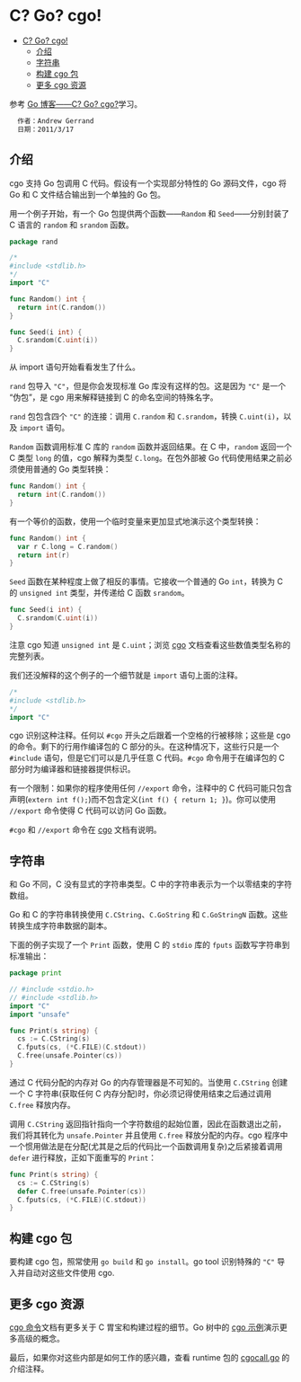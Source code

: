 # C? Go? cgo!

- [C? Go? cgo!](#c-go-cgo)
  - [介绍](#介绍)
  - [字符串](#字符串)
  - [构建 cgo 包](#构建-cgo-包)
  - [更多 cgo 资源](#更多-cgo-资源)

参考 [Go 博客——C? Go? cgo?](https://blog.golang.org/cgo)学习。

```txt
  作者：Andrew Gerrand
  日期：2011/3/17
```

## 介绍

cgo 支持 Go 包调用 C 代码。假设有一个实现部分特性的 Go 源码文件，cgo 将 Go 和 C 文件结合输出到一个单独的 Go 包。

用一个例子开始，有一个 Go 包提供两个函数——`Random` 和 `Seed`——分别封装了 C 语言的 `random` 和 `srandom` 函数。

```go
package rand

/*
#include <stdlib.h>
*/
import "C"

func Random() int {
  return int(C.random())
}

func Seed(i int) {
  C.srandom(C.uint(i))
}
```

从 import 语句开始看看发生了什么。

`rand` 包导入 `"C"`，但是你会发现标准 Go 库没有这样的包。这是因为 `"C"` 是一个 “伪包”，是 cgo 用来解释链接到 C 的命名空间的特殊名字。

`rand` 包包含四个 `"C"` 的连接：调用 `C.random` 和 `C.srandom`，转换 `C.uint(i)`，以及 `import` 语句。

`Random` 函数调用标准 C 库的 `random` 函数并返回结果。在 C 中，`random` 返回一个 C 类型 `long` 的值，cgo 解释为类型 `C.long`。在包外部被 Go 代码使用结果之前必须使用普通的 Go 类型转换：

```go
func Random() int {
  return int(C.random())
}
```

有一个等价的函数，使用一个临时变量来更加显式地演示这个类型转换：

```go
func Random() int {
  var r C.long = C.random()
  return int(r)
}
```

`Seed` 函数在某种程度上做了相反的事情。它接收一个普通的 Go `int`，转换为 C 的 `unsigned int` 类型，并传递给 C 函数 `srandom`。

```go
func Seed(i int) {
  C.srandom(C.uint(i))
}
```

注意 cgo 知道 `unsigned int` 是 `C.uint`；浏览 [cgo](https://golang.org/cmd/cgo/) 文档查看这些数值类型名称的完整列表。

我们还没解释的这个例子的一个细节就是 `import` 语句上面的注释。

```go
/*
#include <stdlib.h>
*/
import "C"
```

cgo 识别这种注释。任何以 `#cgo` 开头之后跟着一个空格的行被移除；这些是 cgo 的命令。剩下的行用作编译包的 C 部分的头。在这种情况下，这些行只是一个 `#include` 语句，但是它们可以是几乎任意 C 代码。`#cgo` 命令用于在编译包的 C 部分时为编译器和链接器提供标识。

有一个限制：如果你的程序使用任何 `//export` 命令，注释中的 C 代码可能只包含声明(`extern int f();`)而不包含定义(`int f() { return 1; }`)。你可以使用 `//export` 命令使得 C 代码可以访问 Go 函数。

`#cgo` 和 `//export` 命令在 [cgo](https://golang.org/cmd/cgo/) 文档有说明。

## 字符串

和 Go 不同，C 没有显式的字符串类型。C 中的字符串表示为一个以零结束的字符数组。

Go 和 C 的字符串转换使用 `C.CString`、`C.GoString` 和 `C.GoStringN` 函数。这些转换生成字符串数据的副本。

下面的例子实现了一个 `Print` 函数，使用 C 的 `stdio` 库的 `fputs` 函数写字符串到标准输出：

```go
package print

// #include <stdio.h>
// #include <stdlib.h>
import "C"
import "unsafe"

func Print(s string) {
  cs := C.CString(s)
  C.fputs(cs, (*C.FILE)(C.stdout))
  C.free(unsafe.Pointer(cs))
}
```

通过 C 代码分配的内存对 Go 的内存管理器是不可知的。当使用 `C.CString` 创建一个 C 字符串(获取任何 C 内存分配)时，你必须记得使用结束之后通过调用 `C.free` 释放内存。

调用 `C.CString` 返回指针指向一个字符数组的起始位置，因此在函数退出之前，我们将其转化为 `unsafe.Pointer` 并且使用 `C.free` 释放分配的内存。cgo 程序中一个惯用做法是在分配(尤其是之后的代码比一个函数调用复杂)之后紧接着调用 `defer` 进行释放，正如下面重写的 `Print`：

```go
func Print(s string) {
  cs := C.CString(s)
  defer C.free(unsafe.Pointer(cs))
  C.fputs(cs, (*C.FILE)(C.stdout))
}
```

## 构建 cgo 包

要构建 cgo 包，照常使用 `go build` 和 `go install`。go tool 识别特殊的 `"C"` 导入并自动对这些文件使用 cgo.

## 更多 cgo 资源

[cgo 命令](https://golang.org/cmd/cgo/)文档有更多关于 C 胃宝和构建过程的细节。Go 树中的 [cgo 示例](https://golang.org/misc/cgo/)演示更多高级的概念。

最后，如果你对这些内部是如何工作的感兴趣，查看 runtime 包的 [cgocall.go](https://golang.org/src/runtime/cgocall.go) 的介绍注释。
